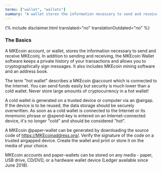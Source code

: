 ```yaml
---
terms: ["wallet", "wallets"]
summary: "A wallet stores the information necessary to send and receive MKEcoin"
---
```


{% include disclaimer.html translated="no" translationOutdated="no" %}
### The Basics

A MKEcoin account, or wallet, stores the information necessary to send and receive MKEcoinj.  In addition to sending and receiving, the MKEcoin Wallet software keeps a private history of your transactions and allows you to cryptographically sign messages.  It also includes MKEcoin mining software and an address book.

The term "hot wallet" describes a MKEcoin @account which is connected to the Internet.  You can send funds easily but security is much lower than a cold wallet.  Never store large amounts of cryptocurrency in a hot wallet!

A cold wallet is generated on a trusted device or computer via an @airgap.  If the device is to be reused, the data storage should be securely overwritten.  As soon as a cold wallet is connected to the Internet or its mnemonic phrase or @spend-key is entered on an Internet-connected device, it's no longer "cold" and should be considered "hot".

A MKEcoin @paper-wallet can be generated by downloading the source code of https://MKEcoinaddress.org/.  Verify the signature of the code on a trusted airgapped device.  Create the wallet and print or store it on the media of your choice.

MKEcoin accounts and paper-wallets can be stored on any media - paper, USB drive, CD/DVD, or a hardware wallet device (Ledger available since June 2018).

